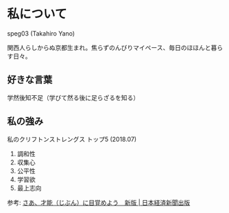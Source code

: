 # 私について

speg03 (Takahiro Yano)

関西人らしからぬ京都生まれ。焦らずのんびりマイペース、毎日のほほんと暮らす日々。

## 好きな言葉

学然後知不足（学びて然る後に足らざるを知る）

## 私の強み

私のクリフトンストレングス トップ5 (2018.07)

1. 調和性
1. 収集心
1. 公平性
1. 学習欲
1. 最上志向

参考: [さあ、才能（じぶん）に目覚めよう　新版 | 日本経済新聞出版](https://nikkeibook.nikkeibp.co.jp/item-detail/32143)
